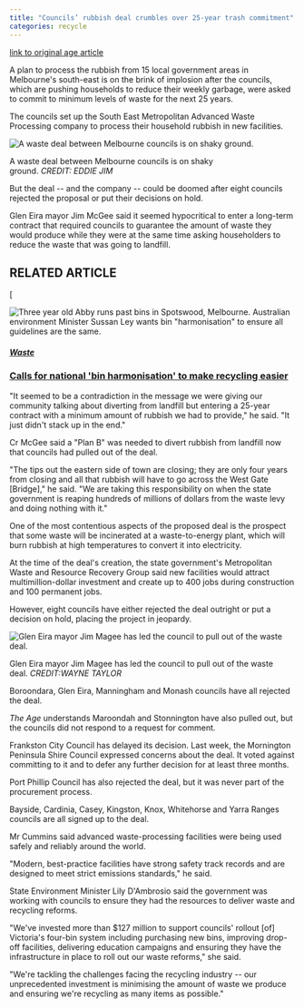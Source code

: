 ```yaml
---
title: "Councils’ rubbish deal crumbles over 25-year trash commitment"
categories: recycle
---
```


[link to original age article](https://www.theage.com.au/politics/victoria/councils-dump-hypocritical-25-year-waste-deal-20220321-p5a6fc.html)


A plan to process the rubbish from 15 local government areas in Melbourne's south-east is on the brink of implosion after the councils, which are pushing households to reduce their weekly garbage, were asked to commit to minimum levels of waste for the next 25 years.

The councils set up the South East Metropolitan Advanced Waste Processing company to process their household rubbish in new facilities.

![A waste deal between Melbourne councils is on shaky ground. ](https://static.ffx.io/images/$zoom_0.136%2C$multiply_0.4431%2C$ratio_1.5%2C$width_756%2C$x_0%2C$y_0/t_crop_custom/q_86%2Cf_auto/34f296046e798cfb68c2e8afa54253c12c2564ab)

A waste deal between Melbourne councils is on shaky ground. *CREDIT: EDDIE JIM*

But the deal -- and the company -- could be doomed after eight councils rejected the proposal or put their decisions on hold.

Glen Eira mayor Jim McGee said it seemed hypocritical to enter a long-term contract that required councils to guarantee the amount of waste they would produce while they were at the same time asking householders to reduce the waste that was going to landfill.

RELATED ARTICLE
---------------

[

![Three year old Abby runs past bins in Spotswood, Melbourne. Australian environment Minister Sussan Ley wants bin "harmonisation" to ensure all guidelines are the same. ](https://static.ffx.io/images/$zoom_0.23643670462156732%2C$multiply_0.2842%2C$ratio_1.776846%2C$width_1059%2C$x_0%2C$y_79/t_crop_custom/q_86%2Cf_auto/bfc02a05469346376f67763d2b6338c72bba6052)


##### [Waste](https://www.theage.com.au/topic/waste-hup)

### [Calls for national 'bin harmonisation' to make recycling easier](https://www.theage.com.au/environment/sustainability/calls-for-national-bin-harmonisation-to-make-recycling-easier-20220215-p59wjk.html)

"It seemed to be a contradiction in the message we were giving our community talking about diverting from landfill but entering a 25-year contract with a minimum amount of rubbish we had to provide," he said. "It just didn't stack up in the end."

Cr McGee said a "Plan B" was needed to divert rubbish from landfill now that councils had pulled out of the deal.

"The tips out the eastern side of town are closing; they are only four years from closing and all that rubbish will have to go across the West Gate [Bridge]," he said. "We are taking this responsibility on when the state government is reaping hundreds of millions of dollars from the waste levy and doing nothing with it."

One of the most contentious aspects of the proposed deal is the prospect that some waste will be incinerated at a waste-to-energy plant, which will burn rubbish at high temperatures to convert it into electricity.

At the time of the deal's creation, the state government's Metropolitan Waste and Resource Recovery Group said new facilities would attract multimillion-dollar investment and create up to 400 jobs during construction and 100 permanent jobs.

However, eight councils have either rejected the deal outright or put a decision on hold, placing the project in jeopardy.

![Glen Eira mayor Jim Magee has led the council to pull out of the waste deal. ](https://static.ffx.io/images/$zoom_0.404%2C$multiply_0.4431%2C$ratio_1.5%2C$width_756%2C$x_26%2C$y_0/t_crop_custom/q_86%2Cf_auto/26fa8902d1cd209e30cca8fc1b226011453af389)

Glen Eira mayor Jim Magee has led the council to pull out of the waste deal. *CREDIT:WAYNE TAYLOR*

Boroondara, Glen Eira, Manningham and Monash councils have all rejected the deal.

*The Age* understands Maroondah and Stonnington have also pulled out, but the councils did not respond to a request for comment.

Frankston City Council has delayed its decision. Last week, the Mornington Peninsula Shire Council expressed concerns about the deal. It voted against committing to it and to defer any further decision for at least three months.

Port Phillip Council has also rejected the deal, but it was never part of the procurement process.

Bayside, Cardinia, Casey, Kingston, Knox, Whitehorse and Yarra Ranges councils are all signed up to the deal.

Mr Cummins said advanced waste-processing facilities were being used safely and reliably around the world.

"Modern, best-practice facilities have strong safety track records and are designed to meet strict emissions standards," he said.

State Environment Minister Lily D'Ambrosio said the government was working with councils to ensure they had the resources to deliver waste and recycling reforms.

"We've invested more than $127 million to support councils' rollout [of] Victoria's four-bin system including purchasing new bins, improving drop-off facilities, delivering education campaigns and ensuring they have the infrastructure in place to roll out our waste reforms," she said.

"We're tackling the challenges facing the recycling industry -- our unprecedented investment is minimising the amount of waste we produce and ensuring we're recycling as many items as possible."
